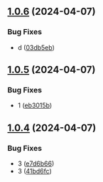 ## [1.0.6](https://github.com/sunven/test1/compare/v1.0.5...v1.0.6) (2024-04-07)


### Bug Fixes

* d ([03db5eb](https://github.com/sunven/test1/commit/03db5eb522e820ddf8b87ae45b133093a9bd3ec7))

## [1.0.5](https://github.com/sunven/test1/compare/v1.0.4...v1.0.5) (2024-04-07)


### Bug Fixes

* 1 ([eb3015b](https://github.com/sunven/test1/commit/eb3015bd2cdf9792474154696d0990bae69347c4))

## [1.0.4](https://github.com/sunven/test1/compare/v1.0.3...v1.0.4) (2024-04-07)


### Bug Fixes

* 3 ([e7d6b66](https://github.com/sunven/test1/commit/e7d6b66beba55a7012a1be5753ab3e669997cf15))
* 3 ([41bd6fc](https://github.com/sunven/test1/commit/41bd6fceec35b42a8f85d862be68d0149ae62a85))

